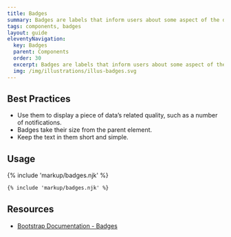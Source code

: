 ```yaml
---
title: Badges
summary: Badges are labels that inform users about some aspect of the data, such as the count of related items.
tags: components, badges
layout: guide
eleventyNavigation:
  key: Badges
  parent: Components
  order: 30
  excerpt: Badges are labels that inform users about some aspect of the data, such as the count of related items.
  img: /img/illustrations/illus-badges.svg
---
```

  
## Best Practices

- Use them to display a piece of data’s related quality, such as a number of notifications.
- Badges take their size from the parent element.
- Keep the text in them short and simple.

## Usage

{% include 'markup/badges.njk' %}

``` html
{% include 'markup/badges.njk' %}
```

## Resources
* <a href="https://getbootstrap.com/docs/5.1/components/badge/" target="_blank">Bootstrap Documentation - Badges</a>
